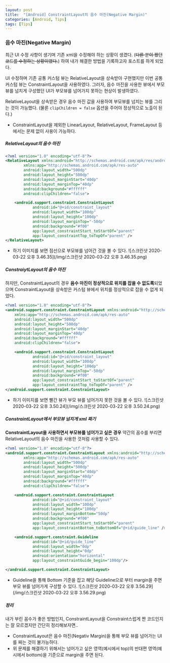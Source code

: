 ```yaml
---
layout: post
title:  "[Android] ConstraintLayout의 음수 마진(Negative Margin)"
categories: [Android, Tips]
tags: [Tips]
---
```


### 음수 마진(Negative Margin)

최근 UI 수정 사항이 생기며 기존 xml을 수정해야 하는 상황이 생겼다. (~~다른 분이 짰던 코드를 수정하는 상황이였다.~~) 하여 내가 해결한 방법을 기록하고자 포스트를 하게 되었다.

UI 수정하며 기존 공통 커스텀 뷰는 RelativeLayout을 상속받아 구현했지만 이번 공통 커스텀 뷰는 ConstraintLayout을 사용하였다. 그러자, 음수 마진을 사용한 뷰에서 부모 뷰를 넘치게 구성했던 UI가 부모뷰를 넘어가지 못하는 현상이 발생하였다.

RelativeLayout을 상속받은 경우 음수 마진 값을 사용하여 부모뷰를 넘치는 뷰를 그리는 것이 가능했다. (물론 `clipChildren = false` 옵션을 주어야 정상적으로 노출이 된다.)
- ConstraintLayout을 제외한 LinearLayout, RelativeLayout, FrameLayout 등에서는 문제 없이 사용이 가능하다.








##### RelativeLayout의 음수 마진

```xml
<?xml version="1.0" encoding="utf-8"?>
<RelativeLayout xmlns:android="http://schemas.android.com/apk/res/android"
        xmlns:app="http://schemas.android.com/apk/res-auto"
        android:layout_width="500dp"
        android:layout_height="500dp"
        android:layout_marginStart="40dp"
        android:layout_marginTop="40dp"
        android:background="#ffffff"
        android:clipChildren="false">

    <android.support.constraint.ConstraintLayout
            android:id="@+id/constraint_layout"
            android:layout_width="100dp"
            android:layout_height="100dp"
            android:layout_marginTop="-50dp"
            android:background="#f00"
            app:layout_constraintStart_toStartOf="parent"
            app:layout_constraintTop_toTopOf="parent" />
</RelativeLayout>
```

- 하기 이미지를 보면 점선으로 부모뷰를 넘어간 것을 볼 수 있다.
![스크린샷 2020-03-22 오후 3.46.35](/img/스크린샷 2020-03-22 오후 3.46.35.png)


##### ConstraiytLayout의 음수 마진

하지만, ConstraintLayout의 경우 **음수 마진이 정상적으로 위치를 잡을 수 없도록**되었으며 ConstraintLayout을 상속받은 커스텀 뷰에서 위치를 정상적으로 잡을 수 없게 되었다.
```xml
<?xml version="1.0" encoding="utf-8"?>
<android.support.constraint.ConstraintLayout xmlns:android="http://schemas.android.com/apk/res/android"
    xmlns:app="http://schemas.android.com/apk/res-auto"
    android:layout_width="500dp"
    android:layout_height="500dp"
    android:layout_marginStart="40dp"
    android:layout_marginTop="40dp"
    android:background="#ffffff"
    android:clipChildren="false">

    <android.support.constraint.ConstraintLayout
            android:id="@+id/constraint_layout"
            android:layout_width="100dp"
            android:layout_height="100dp"
            android:layout_marginTop="-50dp"
            android:background="#f00"
            app:layout_constraintStart_toStartOf="parent"
            app:layout_constraintTop_toTopOf="parent" />
</android.support.constraint.ConstraintLayout>
```

- 하기 이미지를 보면 빨간 뷰가 부모 뷰를 넘어가지 못한 것을 볼 수 있다.
![스크린샷 2020-03-22 오후 3.50.24](/img/스크린샷 2020-03-22 오후 3.50.24.png)


##### ConstraintLayout에서 부모뷰 넘치게 xml 짜기

**ConstraintLayout을 사용하면서 부모뷰를 넘어가고 싶은 경우** 약간의 꼼수를 부리면 RelativeLayout의 음수 마진을 사용한 것처럼 사용할 수 있다.
```xml
<?xml version="1.0" encoding="utf-8"?>
<android.support.constraint.ConstraintLayout xmlns:android="http://schemas.android.com/apk/res/android"
        xmlns:app="http://schemas.android.com/apk/res-auto"
        android:layout_width="500dp"
        android:layout_height="500dp"
        android:layout_marginStart="40dp"
        android:layout_marginTop="40dp"
        android:background="#ffffff"
        android:clipChildren="false">

    <android.support.constraint.ConstraintLayout
            android:id="@+id/constraint_layout"
            android:layout_width="100dp"
            android:layout_height="100dp"
            android:layout_marginBottom="50dp"
            android:background="#f00"
            app:layout_constraintStart_toStartOf="parent"
            app:layout_constraintBottom_toBottomOf="@+id/guide_line" />

    <android.support.constraint.Guideline
            android:id="@+id/guide_line"
            android:layout_width="0dp"
            android:layout_height="0dp"
            android:orientation="horizontal"
            app:layout_constraintGuide_begin="100dp"/>

</android.support.constraint.ConstraintLayout>
```

- Guideline을 통해 Bottom 기준을 잡고 해당 Guideline으로 부터 margin을 주면 부모 뷰를 넘어가게 구성할 수 있다.
![스크린샷 2020-03-22 오후 3.56.29](/img/스크린샷 2020-03-22 오후 3.56.29.png)

 
##### 정리

내가 부린 꼼수가 좋은 방법인지, ConstraintLayout을 Constraint스럽게 짠 코드인지는 잘 모르겠지만 간단히 정리해보자면..
- ConstraintLayout은 음수 마진(Negativ Margin)을 통해 부모 뷰를 넘어가는 UI를 짜는 것이 불가능하다.
- 위 문제를 해결하기 위해서는 넘어가고 싶은 영역(예시에서 top)의 반대편 영역(예시에서 bottom)을 기준으로 margin을 주면 된다.
